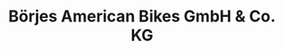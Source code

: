 ---
title: "Börjes American Bikes GmbH & Co. KG"
url: /apen/boerjes-american-bikes-gmbh-und-co-kg/
shop: Motorrad
---
